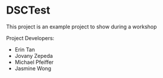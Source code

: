 # DSCTest
This project is an example project to show during a workshop

Project Developers:
- Erin Tan
- Jovany Zepeda
- Michael Pfeiffer
- Jasmine Wong
